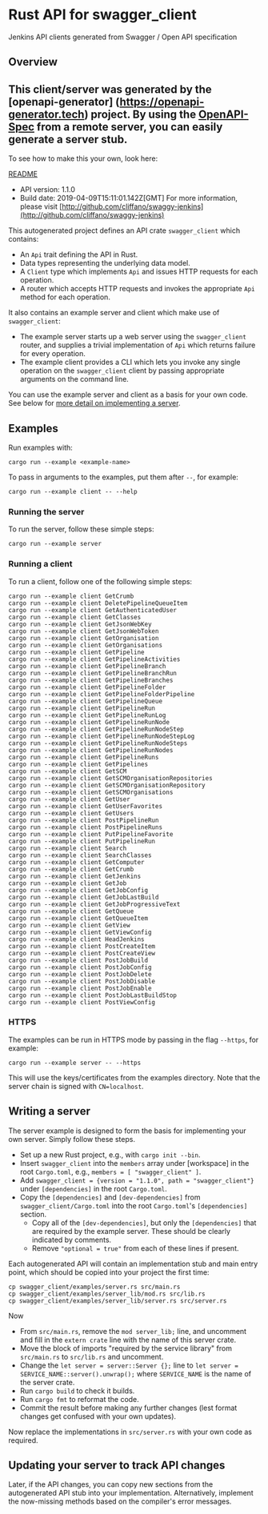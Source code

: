 # Rust API for swagger_client

Jenkins API clients generated from Swagger / Open API specification

## Overview
This client/server was generated by the [openapi-generator]
(https://openapi-generator.tech) project.
By using the [OpenAPI-Spec](https://github.com/OAI/OpenAPI-Specification) from a remote server, you can easily generate a server stub.
-

To see how to make this your own, look here:

[README]((https://openapi-generator.tech))

- API version: 1.1.0
- Build date: 2019-04-09T15:11:01.142Z[GMT]
For more information, please visit [http://github.com/cliffano/swaggy-jenkins](http://github.com/cliffano/swaggy-jenkins)

This autogenerated project defines an API crate `swagger_client` which contains:
* An `Api` trait defining the API in Rust.
* Data types representing the underlying data model.
* A `Client` type which implements `Api` and issues HTTP requests for each operation.
* A router which accepts HTTP requests and invokes the appropriate `Api` method for each operation.

It also contains an example server and client which make use of `swagger_client`:
* The example server starts up a web server using the `swagger_client` router,
  and supplies a trivial implementation of `Api` which returns failure for every operation.
* The example client provides a CLI which lets you invoke any single operation on the
  `swagger_client` client by passing appropriate arguments on the command line.

You can use the example server and client as a basis for your own code.
See below for [more detail on implementing a server](#writing-a-server).


## Examples

Run examples with:

```
cargo run --example <example-name>
```

To pass in arguments to the examples, put them after `--`, for example:

```
cargo run --example client -- --help
```

### Running the server
To run the server, follow these simple steps:

```
cargo run --example server
```

### Running a client
To run a client, follow one of the following simple steps:

```
cargo run --example client GetCrumb
cargo run --example client DeletePipelineQueueItem
cargo run --example client GetAuthenticatedUser
cargo run --example client GetClasses
cargo run --example client GetJsonWebKey
cargo run --example client GetJsonWebToken
cargo run --example client GetOrganisation
cargo run --example client GetOrganisations
cargo run --example client GetPipeline
cargo run --example client GetPipelineActivities
cargo run --example client GetPipelineBranch
cargo run --example client GetPipelineBranchRun
cargo run --example client GetPipelineBranches
cargo run --example client GetPipelineFolder
cargo run --example client GetPipelineFolderPipeline
cargo run --example client GetPipelineQueue
cargo run --example client GetPipelineRun
cargo run --example client GetPipelineRunLog
cargo run --example client GetPipelineRunNode
cargo run --example client GetPipelineRunNodeStep
cargo run --example client GetPipelineRunNodeStepLog
cargo run --example client GetPipelineRunNodeSteps
cargo run --example client GetPipelineRunNodes
cargo run --example client GetPipelineRuns
cargo run --example client GetPipelines
cargo run --example client GetSCM
cargo run --example client GetSCMOrganisationRepositories
cargo run --example client GetSCMOrganisationRepository
cargo run --example client GetSCMOrganisations
cargo run --example client GetUser
cargo run --example client GetUserFavorites
cargo run --example client GetUsers
cargo run --example client PostPipelineRun
cargo run --example client PostPipelineRuns
cargo run --example client PutPipelineFavorite
cargo run --example client PutPipelineRun
cargo run --example client Search
cargo run --example client SearchClasses
cargo run --example client GetComputer
cargo run --example client GetCrumb
cargo run --example client GetJenkins
cargo run --example client GetJob
cargo run --example client GetJobConfig
cargo run --example client GetJobLastBuild
cargo run --example client GetJobProgressiveText
cargo run --example client GetQueue
cargo run --example client GetQueueItem
cargo run --example client GetView
cargo run --example client GetViewConfig
cargo run --example client HeadJenkins
cargo run --example client PostCreateItem
cargo run --example client PostCreateView
cargo run --example client PostJobBuild
cargo run --example client PostJobConfig
cargo run --example client PostJobDelete
cargo run --example client PostJobDisable
cargo run --example client PostJobEnable
cargo run --example client PostJobLastBuildStop
cargo run --example client PostViewConfig
```

### HTTPS
The examples can be run in HTTPS mode by passing in the flag `--https`, for example:

```
cargo run --example server -- --https
```

This will use the keys/certificates from the examples directory. Note that the server chain is signed with
`CN=localhost`.


## Writing a server

The server example is designed to form the basis for implementing your own server. Simply follow these steps.

* Set up a new Rust project, e.g., with `cargo init --bin`.
* Insert `swagger_client` into the `members` array under [workspace] in the root `Cargo.toml`, e.g., `members = [ "swagger_client" ]`.
* Add `swagger_client = {version = "1.1.0", path = "swagger_client"}` under `[dependencies]` in the root `Cargo.toml`.
* Copy the `[dependencies]` and `[dev-dependencies]` from `swagger_client/Cargo.toml` into the root `Cargo.toml`'s `[dependencies]` section.
  * Copy all of the `[dev-dependencies]`, but only the `[dependencies]` that are required by the example server. These should be clearly indicated by comments.
  * Remove `"optional = true"` from each of these lines if present.

Each autogenerated API will contain an implementation stub and main entry point, which should be copied into your project the first time:
```
cp swagger_client/examples/server.rs src/main.rs
cp swagger_client/examples/server_lib/mod.rs src/lib.rs
cp swagger_client/examples/server_lib/server.rs src/server.rs
```

Now

* From `src/main.rs`, remove the `mod server_lib;` line, and uncomment and fill in the `extern crate` line with the name of this server crate.
* Move the block of imports "required by the service library" from `src/main.rs` to `src/lib.rs` and uncomment.
* Change the `let server = server::Server {};` line to `let server = SERVICE_NAME::server().unwrap();` where `SERVICE_NAME` is the name of the server crate.
* Run `cargo build` to check it builds.
* Run `cargo fmt` to reformat the code.
* Commit the result before making any further changes (lest format changes get confused with your own updates).

Now replace the implementations in `src/server.rs` with your own code as required.

## Updating your server to track API changes

Later, if the API changes, you can copy new sections  from the autogenerated API stub into your implementation.
Alternatively, implement the now-missing methods based on the compiler's error messages.

